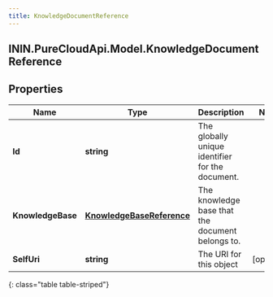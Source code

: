 ```yaml
---
title: KnowledgeDocumentReference
---
```

## ININ.PureCloudApi.Model.KnowledgeDocumentReference

## Properties

|Name | Type | Description | Notes|
|------------ | ------------- | ------------- | -------------|
| **Id** | **string** | The globally unique identifier for the document. | |
| **KnowledgeBase** | [**KnowledgeBaseReference**](KnowledgeBaseReference.html) | The knowledge base that the document belongs to. | |
| **SelfUri** | **string** | The URI for this object | [optional] |
{: class="table table-striped"}


